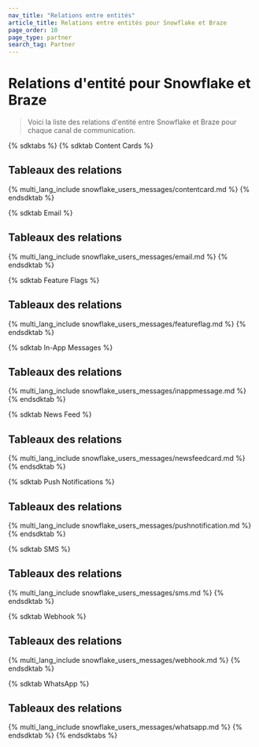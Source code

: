 ```yaml
---
nav_title: "Relations entre entités"
article_title: Relations entre entités pour Snowflake et Braze
page_order: 10
page_type: partner
search_tag: Partner
---
```


# Relations d'entité pour Snowflake et Braze

> Voici la liste des relations d'entité entre Snowflake et Braze pour chaque canal de communication.

{% sdktabs %}
{% sdktab Content Cards %}

## Tableaux des relations

{% multi_lang_include snowflake_users_messages/contentcard.md %}
{% endsdktab %}

{% sdktab Email %}

## Tableaux des relations

{% multi_lang_include snowflake_users_messages/email.md %}
{% endsdktab %}

{% sdktab Feature Flags %}

## Tableaux des relations

{% multi_lang_include snowflake_users_messages/featureflag.md %}
{% endsdktab %}

{% sdktab In-App Messages %}

## Tableaux des relations

{% multi_lang_include snowflake_users_messages/inappmessage.md %}
{% endsdktab %}

{% sdktab News Feed %}

## Tableaux des relations

{% multi_lang_include snowflake_users_messages/newsfeedcard.md %}
{% endsdktab %}

{% sdktab Push Notifications %}

## Tableaux des relations

{% multi_lang_include snowflake_users_messages/pushnotification.md %}
{% endsdktab %}

{% sdktab SMS %}

## Tableaux des relations

{% multi_lang_include snowflake_users_messages/sms.md %}
{% endsdktab %}

{% sdktab Webhook %}

## Tableaux des relations

{% multi_lang_include snowflake_users_messages/webhook.md %}
{% endsdktab %}

{% sdktab WhatsApp %}

## Tableaux des relations

{% multi_lang_include snowflake_users_messages/whatsapp.md %}
{% endsdktab %}
{% endsdktabs %}
